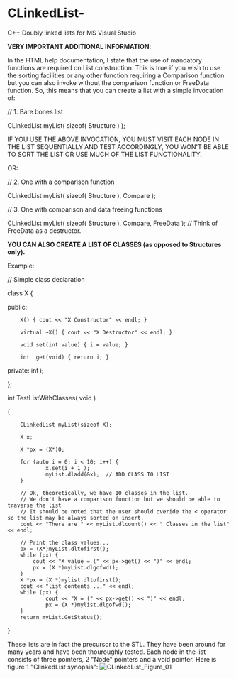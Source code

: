 # CLinkedList-
C++ Doubly linked lists for MS Visual Studio

**VERY IMPORTANT ADDITIONAL INFORMATION**:

In the HTML help documentation, I state that the use of mandatory functions are required on List construction.
This is true if you wish to use the sorting facilities or any other function requiring a Comparison function but
you can also invoke without the comparison function or FreeData function.  So, this means that you can create a
list with a simple invocation of:

// 1. Bare bones list

CLinkedList myList( sizeof( Structure ) );

IF YOU USE THE ABOVE INVOCATION, YOU MUST VISIT EACH NODE IN THE LIST SEQUENTIALLY AND TEST ACCORDINGLY,
YOU WON'T BE ABLE TO SORT THE LIST OR USE MUCH OF THE LIST FUNCTIONALITY.

OR:

// 2. One with a comparison function

CLinkedList myList( sizeof( Structure ), Compare );

// 3. One with comparison and data freeing functions

CLinkedList myList( sizeof( Structure ), Compare, FreeData ); // Think of FreeData as a destructor.
 
**YOU CAN ALSO CREATE A LIST OF CLASSES (as opposed to Structures only).**

Example:

// Simple class declaration

class X
{

public:

        X() { cout << "X Constructor" << endl; }
        
        virtual ~X() { cout << "X Destructor" << endl; }
        
        void set(int value) { i = value; }
        
        int  get(void) { return i; }
private:
        int i;
        
};

int TestListWithClasses( void )

{

        CLinkedList myList(sizeof X);
        
        X x;
        
        X *px = (X*)0;
        
        for (auto i = 0; i < 10; i++) {
                x.set(i + 1 );
                myList.dladd(&x);  // ADD CLASS TO LIST
        }
      
        // Ok, theoretically, we have 10 classes in the list.
        // We don't have a comparison function but we should be able to traverse the list
        // It should be noted that the user should overide the < operator so the list may be always sorted on insert.
        cout << "There are " << myList.dlcount() << " Classes in the list" << endl;
        
        // Print the class values...
        px = (X*)myList.dltofirst();
        while (px) {
            cout << "X value = (" << px->get() << ")" << endl;
            px = (X *)myList.dlgofwd();
        }
        X *px = (X *)mylist.dltofirst();
        cout << "list contents ..." << endl;
        while (px) {
                cout << "X = (" << px->get() << ")" << endl;
                px = (X *)mylist.dlgofwd();
        }
        return myList.GetStatus();
}

These lists are in fact the precursor to the STL.  They have been around for many years and have been thouroughly tested.
Each node in the list consists of three pointers, 2 "Node" pointers and a void pointer.
Here is figure 1 "ClinkedList synopsis":
![CLinkedList_Figure_01](https://user-images.githubusercontent.com/67572802/151897842-3522a1a4-08eb-4eee-a549-d0df3a7871b7.JPG)



